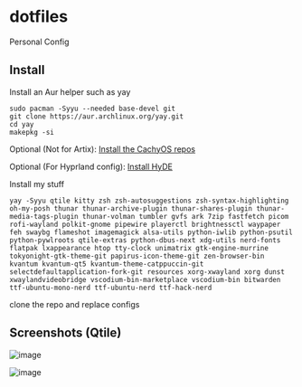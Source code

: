 # dotfiles
Personal Config

## Install
Install an Aur helper such as yay

```
sudo pacman -Syyu --needed base-devel git
git clone https://aur.archlinux.org/yay.git
cd yay
makepkg -si
```


Optional (Not for Artix): [Install the CachyOS repos](https://wiki.cachyos.org/features/optimized_repos/)

Optional (For Hyprland config): [Install HyDE](https://github.com/Hyde-project/hyde)


Install my stuff
```
yay -Syyu qtile kitty zsh zsh-autosuggestions zsh-syntax-highlighting oh-my-posh thunar thunar-archive-plugin thunar-shares-plugin thunar-media-tags-plugin thunar-volman tumbler gvfs ark 7zip fastfetch picom rofi-wayland polkit-gnome pipewire playerctl brightnessctl waypaper feh swaybg flameshot imagemagick alsa-utils python-iwlib python-psutil python-pywlroots qtile-extras python-dbus-next xdg-utils nerd-fonts flatpak lxappearance htop tty-clock unimatrix gtk-engine-murrine tokyonight-gtk-theme-git papirus-icon-theme-git zen-browser-bin kvantum kvantum-qt5 kvantum-theme-catppuccin-git selectdefaultapplication-fork-git resources xorg-xwayland xorg dunst xwaylandvideobridge vscodium-bin-marketplace vscodium-bin bitwarden ttf-ubuntu-mono-nerd ttf-ubuntu-nerd ttf-hack-nerd

```

clone the repo and replace configs

## Screenshots (Qtile)
![image](https://github.com/user-attachments/assets/627eab4a-4427-4a0f-9061-f3e6ef655f0a)

![image](https://github.com/user-attachments/assets/6ac7cabe-492e-4a26-96bc-34a7c33b0010)


